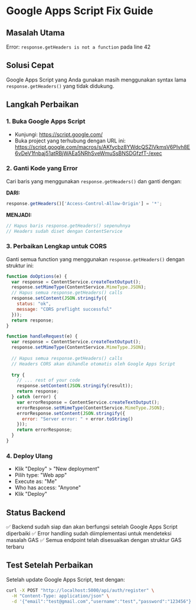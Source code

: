# Google Apps Script Fix Guide

## Masalah Utama
Error: `response.getHeaders is not a function` pada line 42

## Solusi Cepat
Google Apps Script yang Anda gunakan masih menggunakan syntax lama `response.getHeaders()` yang tidak didukung.

## Langkah Perbaikan

### 1. Buka Google Apps Script
- Kunjungi: https://script.google.com/
- Buka project yang terhubung dengan URL ini: https://script.google.com/macros/s/AKfycbz8YWdcQSZlVkmsV6PIvh8E6vDeV1fnbaj51atRBjWAEa5NRhSveWmuSsBNSDGfzfT-/exec

### 2. Ganti Kode yang Error
Cari baris yang menggunakan `response.getHeaders()` dan ganti dengan:

**DARI:**
```javascript
response.getHeaders()['Access-Control-Allow-Origin'] = '*';
```

**MENJADI:**  
```javascript
// Hapus baris response.getHeaders() sepenuhnya
// Headers sudah diset dengan ContentService
```

### 3. Perbaikan Lengkap untuk CORS
Ganti semua function yang menggunakan `response.getHeaders()` dengan struktur ini:

```javascript
function doOptions(e) {
  var response = ContentService.createTextOutput();
  response.setMimeType(ContentService.MimeType.JSON);
  // Hapus semua response.getHeaders() calls
  response.setContent(JSON.stringify({ 
    status: "ok",
    message: "CORS preflight successful"
  }));
  return response;
}

function handleRequest(e) {
  var response = ContentService.createTextOutput();
  response.setMimeType(ContentService.MimeType.JSON);
  
  // Hapus semua response.getHeaders() calls
  // Headers CORS akan dihandle otomatis oleh Google Apps Script
  
  try {
    // ... rest of your code
    response.setContent(JSON.stringify(result));
    return response;
  } catch (error) {
    var errorResponse = ContentService.createTextOutput();
    errorResponse.setMimeType(ContentService.MimeType.JSON);
    errorResponse.setContent(JSON.stringify({ 
      error: "Server error: " + error.toString()
    }));
    return errorResponse;
  }
}
```

### 4. Deploy Ulang
- Klik "Deploy" > "New deployment"  
- Pilih type: "Web app"
- Execute as: "Me"
- Who has access: "Anyone"
- Klik "Deploy"

## Status Backend
✅ Backend sudah siap dan akan berfungsi setelah Google Apps Script diperbaiki
✅ Error handling sudah diimplementasi untuk mendeteksi masalah GAS
✅ Semua endpoint telah disesuaikan dengan struktur GAS terbaru

## Test Setelah Perbaikan
Setelah update Google Apps Script, test dengan:
```bash
curl -X POST "http://localhost:5000/api/auth/register" \
  -H "Content-Type: application/json" \
  -d '{"email":"test@gmail.com","username":"test","password":"123456"}'
```